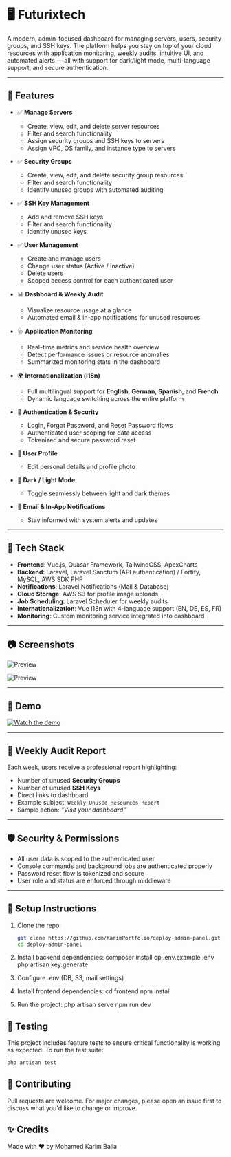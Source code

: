# 🖥️ Futurixtech

A modern, admin-focused dashboard for managing servers, users, security groups, and SSH keys. The platform helps you stay on top of your cloud resources with application monitoring, weekly audits, intuitive UI, and automated alerts — all with support for dark/light mode, multi-language support, and secure authentication.

---

## 🚀 Features

- ✅ **Manage Servers**
  - Create, view, edit, and delete server resources
  - Filter and search functionality
  - Assign security groups and SSH keys to servers
  - Assign VPC, OS family, and instance type to servers

- ✅ **Security Groups**
  - Create, view, edit, and delete security group resources
  - Filter and search functionality
  - Identify unused groups with automated auditing

- ✅ **SSH Key Management**
  - Add and remove SSH keys
  - Filter and search functionality
  - Identify unused keys

- ✅ **User Management**
  - Create and manage users
  - Change user status (Active / Inactive)
  - Delete users
  - Scoped access control for each authenticated user

- 📊 **Dashboard & Weekly Audit**
  - Visualize resource usage at a glance
  - Automated email & in-app notifications for unused resources

- 🩺 **Application Monitoring**
  - Real-time metrics and service health overview
  - Detect performance issues or resource anomalies
  - Summarized monitoring stats in the dashboard

- 🌍 **Internationalization (i18n)**
  - Full multilingual support for **English**, **German**, **Spanish**, and **French**
  - Dynamic language switching across the entire platform

- 🔐 **Authentication & Security**
  - Login, Forgot Password, and Reset Password flows
  - Authenticated user scoping for data access
  - Tokenized and secure password reset

- 👤 **User Profile**
  - Edit personal details and profile photo

- 🌙 **Dark / Light Mode**
  - Toggle seamlessly between light and dark themes

- 🔔 **Email & In-App Notifications**
  - Stay informed with system alerts and updates

---

## 🧱 Tech Stack

- **Frontend**: Vue.js, Quasar Framework, TailwindCSS, ApexCharts
- **Backend**: Laravel, Laravel Sanctum (API authentication) / Fortify, MySQL, AWS SDK PHP
- **Notifications**: Laravel Notifications (Mail & Database)
- **Cloud Storage**: AWS S3 for profile image uploads
- **Job Scheduling**: Laravel Scheduler for weekly audits
- **Internationalization**: Vue I18n with 4-language support (EN, DE, ES, FR)
- **Monitoring**: Custom monitoring service integrated into dashboard

---

## 📷 Screenshots
![Preview](https://firebasestorage.googleapis.com/v0/b/karim-portfolio-bc1e8.appspot.com/o/deploy-admin-panel.png?alt=media&token=432957fc-8f68-472f-b6f8-70a000443bb4)

![Preview](https://firebasestorage.googleapis.com/v0/b/karim-portfolio-bc1e8.appspot.com/o/Screenshot%202025-10-15%20at%2018.23.11.png?alt=media&token=78fe8547-81fc-4446-a694-a520c7d3e019)

---

## 🎥 Demo

[![Watch the demo](https://firebasestorage.googleapis.com/v0/b/karim-portfolio-bc1e8.appspot.com/o/login-page-deploy-project.png?alt=media&token=01a6d032-580d-4a07-a6fe-209bd17cfa5a)](https://firebasestorage.googleapis.com/v0/b/karim-portfolio-bc1e8.appspot.com/o/deploy-admin-panel-project.mp4?alt=media&token=e42c8217-078c-478f-81ab-e967bf190c7b)

---

## 📩 Weekly Audit Report

Each week, users receive a professional report highlighting:
- Number of unused **Security Groups**
- Number of unused **SSH Keys**
- Direct links to dashboard
- Example subject: `Weekly Unused Resources Report`
- Sample action: _"Visit your dashboard"_

---

## 🛡️ Security & Permissions

- All user data is scoped to the authenticated user
- Console commands and background jobs are authenticated properly
- Password reset flow is tokenized and secure
- User role and status are enforced through middleware

---

## 🔧 Setup Instructions

1. Clone the repo:
   ```bash
   git clone https://github.com/KarimPortfolio/deploy-admin-panel.git
   cd deploy-admin-panel

2. Install backend dependencies:
   composer install
   cp .env.example .env
   php artisan key:generate

3. Configure .env (DB, S3, mail settings)
4. Install frontend dependencies:
   cd frontend
   npm install

5. Run the project:
   php artisan serve
   npm run dev

## 🧪 Testing
This project includes feature tests to ensure critical functionality is working as expected.
To run the test suite:
   ```bash
   php artisan test
   ```


## 🤝 Contributing
Pull requests are welcome. For major changes, please open an issue first to discuss what you'd like to change or improve.

## ✨ Credits
Made with ❤️ by Mohamed Karim Balla